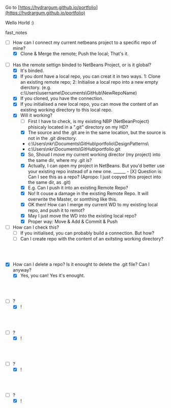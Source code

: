 Go to [https://hydrargum.github.io/portfolio](https://hydrargum.github.io/portfolio)

Wello Horld :)


fast_notes

- [ ] How can I connect my current netbeans project to a specific repo of mine?
  - [X] Clone & Merge the remote; Push the local; That's it.
<br><br>
- [ ] Has the remote settign binded to NetBeans Project, or is it global?
  - [X] It's binded.
  - [X] If you dont have a local repo, you can creat it in two ways.
  1: Clone an existing remote repo;
  2: Initialise a local repo into a new empty dierctory.  (e.g. c:\Users\username\Documents\GitHub\NewRepoName)
  - [X] If you cloned, you have the connection.
  - [X] If you initialised a new local repo, you can move the content of an existing working directory to this local repo.
  - [X] Will it working?
    - [ ]  First I have to check, is my existing NBP (NetBeanProject) phisicaly located in a ".git" directory on my HD?
    - [X]  The source and the .git are in the same location, but the source is not in the .git directory.
      * c:\Users\nkr\Documents\GitHub\portfolio\DesignPatterns\
      * c:\Users\nkr\Documents\GitHub\portfolio\.git
    - [X]  So, Shoud I move my current working director (my project) into the same dir, where my .git is?
    - [X]  Actually, I can open my project in NetBeans. But you'd better use your existing repo instead of a new one.
______ - [X]  Question is: Can I see this as a repo? (Apropo: I just copyed this project into the same dir, as .git)
      - [X]  E.g. Can I push it into an existing Remote Repo?
      - [X]  No! It couse a damage in the existing Remote Repo. It will overwrite the Master, or somthing like this.
      - [X]  OK then! How can I merge my current WD to my existing local repo, and push it to remot?
      - [X]  May I just move the WD into the existing local repo?
      - [X]  Proper way: Move & Add & Commit & Push
- [ ] How can I check this?
  - [ ] If you initialised, you can probably build a connection. But how?
  - [ ] Can I create repo with the content of an exitsting working directory?

<br><br>
- [X] How can I delete a repo? Is it enought to delete the .git file? Can I anyway?
  - [X] Yes, you can! Yes it's enought.

<br><br>
- [ ] ?
  - [X] !

<br><br>
- [ ] ?
  - [X] !

<br><br>
- [ ] ?
  - [X] !

<br><br>
- [ ] ?
  - [X] !
